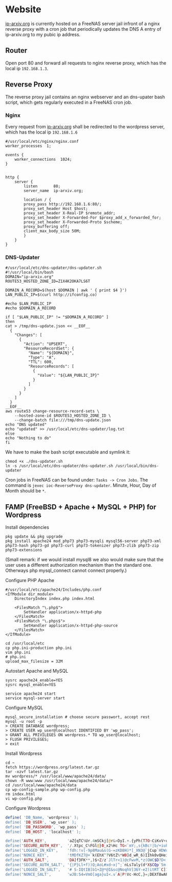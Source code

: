 # Website
[ip-arxiv.org](http://ip-arxiv.org) is currently hosted on a FreeNAS server jail infront of a nginx reverse proxy with a cron job that periodically updates the DNS A entry of ip-arxiv.org to my pubic ip address.

## Router
Open port 80 and forward all requests to nginx reverse proxy, which has the local ip `192.168.1.3`.

## Reverse Proxy
The reverse proxy jail contains an nginx webserver and an dns-upater bash script, which gets regularly executed in a FreeNAS cron job.

### Nginx
Every request from [ip-arxiv.org](http://ip-arxiv.org) shall be redirected to the wordpress server, which has the local ip `192.168.1.6`
``` shell
#/usr/local/etc/nginx/nginx.conf
worker_processes  1;

events {
    worker_connections  1024;
}


http {
    server {
        listen       80;
        server_name  ip-arxiv.org;

        location / {
		proxy_pass http://192.168.1.6:80/;
		proxy_set_header Host $host;
		proxy_set_header X-Real-IP $remote_addr;
		proxy_set_header X-Forwarded-For $proxy_add_x_forwarded_for;
		proxy_set_header X-Forwarded-Proto $scheme;
		proxy_buffering off;
		client_max_body_size 50M;
        }
    }
}
```

### DNS-Updater
``` shell
#/usr/local/etc/dns-updater/dns-updater.sh
#!/usr/local/bin/bash
DOMAIN="ip-arxiv.org"
ROUTE53_HOSTED_ZONE_ID=Z1X4K2OKA7LS6T

DOMAIN_A_RECORD=$(host $DOMAIN | awk ' { print $4 }')
LAN_PUBLIC_IP=$(curl http://ifconfig.co)

#echo $LAN_PUBLIC_IP
#echo $DOMAIN_A_RECORD

if [ "$LAN_PUBLIC_IP" != "$DOMAIN_A_RECORD" ]
then
cat > /tmp/dns-update.json << __EOF__
  {
    "Changes": [
      {
        "Action": "UPSERT",
        "ResourceRecordSet": {
          "Name": "${DOMAIN}",
          "Type": "A",
          "TTL": 600,
          "ResourceRecords": [
            {
              "Value": "${LAN_PUBLIC_IP}"
            }
          ]
        }
      }
    ]
  }
__EOF__
aws route53 change-resource-record-sets \
	--hosted-zone-id $ROUTE53_HOSTED_ZONE_ID \
	--change-batch file:///tmp/dns-update.json
echo "DNS updated"
echo "updated" >> /usr/local/etc/dns-updater/log.txt
else
echo "Nothing to do"
fi
```
We have to make the bash script executable and symlink it:
``` shell
chmod +x ./dns-updater.sh
ln -s /usr/local/etc/dns-updater/dns-updater.sh /usr/local/bin/dns-updater
```
Cron jobs in FreeNAS can be found under: `Tasks -> Cron Jobs`. The command is `jexec ioc-ReverseProxy dns-updater`. Minute, Hour, Day of Month should be `*`.

## FAMP (FreeBSD + Apache + MySQL + PHP) for Wordpress
Install dependencies
``` shell
pkg update && pkg upgrade
pkg install apache24 mod_php73 php73-mysqli mysql56-server php73-xml php73-hash php73-gd php73-curl php73-tokenizer php73-zlib php73-zip php73-extensions
```
(Small remark: if we would install mysql8 we also would make sure that the user uses a different authorization mechanism than the standard one. Otherways php mysql_connect cannot connect properly.)

Configure PHP Apache
``` shell
#/usr/local/etc/apache24/Includes/php.conf
<IfModule dir_module>
    DirectoryIndex index.php index.html

    <FilesMatch "\.php$">
        SetHandler application/x-httpd-php
    </FilesMatch>
    <FilesMatch "\.phps$">
        SetHandler application/x-httpd-php-source
    </FilesMatch>
</IfModule>
```

``` shell
cd /usr/local/etc
cp php.ini-production php.ini
vim php.ini
# php.ini
upload_max_filesize = 32M
```

Autostart Apache and MySQL
``` shell
sysrc apache24_enable=YES
sysrc mysql_enable=YES

service apache24 start
service mysql-server start
```

Configure MySQL
``` shell
mysql_secure_installation # choose secure passwort, accept rest
mysql -u root -p
> CREATE DATABASE wordpress;
> CREATE USER wp_user@localhost IDENTIFIED BY 'wp_pass';
> GRANT ALL PRIVILEGES ON wordpress.* TO wp_user@localhost;
> FLUSH PRIVILEGES;
> exit
```

Install Wordpress
``` shell
cd ~
fetch https://wordpress.org/latest.tar.gz
tar -xzvf latest.tar.gz
mv wordpress/* /usr/local/www/apache24/data/
chown -R www:www /usr/local/www/apache24/data/*
cd /usr/local/www/apache24/data
cp wp-config-sample.php wp-config.php
rm index.html
vi wp-config.php
```

Configure Wordpress
``` php
define( 'DB_Name, 'wordpress' );
define( 'DB_USER', 'wp_user' );
define( 'DB_PASSWORD', 'wp_pass' );
define( 'DB_HOST', 'localhost' );

define('AUTH_KEY',         'aZ{qTC%Ur.4mSCkj[@r&>DyI.+.{yPh(T7O~CiKvV+ubm*Q!U$C<wImW?=yR7/s!');
define('SECURE_AUTH_KEY',  '/.Xtpc_C%FGl@}8_x2%Hc TG<`mY;,s{kBc!|b/+iukqkT4uE.w|>-JKzoT`Q`lM');
define('LOGGED_IN_KEY',    'fdh:!v[-9p8Mau&s(G-=zKD8H)*[_XN3@`jCup`HDWr[fhlSiV%{-Uxl9#*M&-_4');
define('NONCE_KEY',        'tMDfKZ7@+`k(EhX^?V6tZ%*W0]d_wR_6)IIhk0vQHeiJ-RgpZe)-Y:T]yJtO8+xU');
define('AUTH_SALT',        'DA]f3FK**,)$+Z/z`JlTr<1)@cFwvM,*z(OWC$D?D<;R<h+TtinFmA(X,!j]+dS,');
define('SECURE_AUTH_SALT', '{|P}Ll+f))Q;AoL#xd~x|^;`nLs7aly(d*X$CQp`5m!L|P9a|*vAU1?&lL#*|Vl/');
define('LOGGED_IN_SALT',   '# S-IQtIB]b1+Z@*@I&sc@NoqhV]36Y-e2)itRT`C]1]H`Us0G}>(;C+|LEq?_oY');
define('NONCE_SALT',       'wJB:54=VmO[aga}uI<.v`A|P!Vc-HcC,}=;DEXf8wAPr%6woWL:fhgik@D|!HTtj');
```




